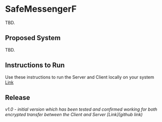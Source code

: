 # **SafeMessengerF**
TBD.

## **Proposed System**
TBD.

## **Instructions to Run**
Use these instructions to run the Server and Client locally on your system [Link](/RunInstructions.md)

## **Release**

_v1.0 - initial version which has been tested and confirmed working for both encrypted transfer between the Client and Server [Link](github link)_
